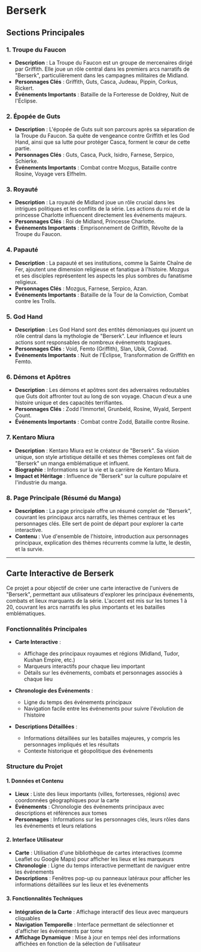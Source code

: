 # Berserk

## Sections Principales

### 1. Troupe du Faucon

- **Description** : La Troupe du Faucon est un groupe de mercenaires dirigé par Griffith. Elle joue un rôle central dans les premiers arcs narratifs de "Berserk", particulièrement dans les campagnes militaires de Midland.
- **Personnages Clés** : Griffith, Guts, Casca, Judeau, Pippin, Corkus, Rickert.
- **Événements Importants** : Bataille de la Forteresse de Doldrey, Nuit de l'Éclipse.

### 2. Épopée de Guts

- **Description** : L'épopée de Guts suit son parcours après sa séparation de la Troupe du Faucon. Sa quête de vengeance contre Griffith et les God Hand, ainsi que sa lutte pour protéger Casca, forment le cœur de cette partie.
- **Personnages Clés** : Guts, Casca, Puck, Isidro, Farnese, Serpico, Schierke.
- **Événements Importants** : Combat contre Mozgus, Bataille contre Rosine, Voyage vers Elfhelm.

### 3. Royauté

- **Description** : La royauté de Midland joue un rôle crucial dans les intrigues politiques et les conflits de la série. Les actions du roi et de la princesse Charlotte influencent directement les événements majeurs.
- **Personnages Clés** : Roi de Midland, Princesse Charlotte.
- **Événements Importants** : Emprisonnement de Griffith, Révolte de la Troupe du Faucon.

### 4. Papauté

- **Description** : La papauté et ses institutions, comme la Sainte Chaîne de Fer, ajoutent une dimension religieuse et fanatique à l'histoire. Mozgus et ses disciples représentent les aspects les plus sombres du fanatisme religieux.
- **Personnages Clés** : Mozgus, Farnese, Serpico, Azan.
- **Événements Importants** : Bataille de la Tour de la Conviction, Combat contre les Trolls.

### 5. God Hand

- **Description** : Les God Hand sont des entités démoniaques qui jouent un rôle central dans la mythologie de "Berserk". Leur influence et leurs actions sont responsables de nombreux événements tragiques.
- **Personnages Clés** : Void, Femto (Griffith), Slan, Ubik, Conrad.
- **Événements Importants** : Nuit de l'Éclipse, Transformation de Griffith en Femto.

### 6. Démons et Apôtres

- **Description** : Les démons et apôtres sont des adversaires redoutables que Guts doit affronter tout au long de son voyage. Chacun d'eux a une histoire unique et des capacités terrifiantes.
- **Personnages Clés** : Zodd l'Immortel, Grunbeld, Rosine, Wyald, Serpent Count.
- **Événements Importants** : Combat contre Zodd, Bataille contre Rosine.

### 7. Kentaro Miura

- **Description** : Kentaro Miura est le créateur de "Berserk". Sa vision unique, son style artistique détaillé et ses thèmes complexes ont fait de "Berserk" un manga emblématique et influent.
- **Biographie** : Informations sur la vie et la carrière de Kentaro Miura.
- **Impact et Héritage** : Influence de "Berserk" sur la culture populaire et l'industrie du manga.

### 8. Page Principale (Résumé du Manga)

- **Description** : La page principale offre un résumé complet de "Berserk", couvrant les principaux arcs narratifs, les thèmes centraux et les personnages clés. Elle sert de point de départ pour explorer la carte interactive.
- **Contenu** : Vue d'ensemble de l'histoire, introduction aux personnages principaux, explication des thèmes récurrents comme la lutte, le destin, et la survie.

---

## Carte Interactive de Berserk

Ce projet a pour objectif de créer une carte interactive de l'univers de "Berserk", permettant aux utilisateurs d'explorer les principaux événements, combats et lieux marquants de la série. L'accent est mis sur les tomes 1 à 20, couvrant les arcs narratifs les plus importants et les batailles emblématiques.

### Fonctionnalités Principales

- **Carte Interactive** :

  - Affichage des principaux royaumes et régions (Midland, Tudor, Kushan Empire, etc.)
  - Marqueurs interactifs pour chaque lieu important
  - Détails sur les événements, combats et personnages associés à chaque lieu

- **Chronologie des Événements** :

  - Ligne du temps des événements principaux
  - Navigation facile entre les événements pour suivre l'évolution de l'histoire

- **Descriptions Détaillées** :
  - Informations détaillées sur les batailles majeures, y compris les personnages impliqués et les résultats
  - Contexte historique et géopolitique des événements

### Structure du Projet

#### 1. Données et Contenu

- **Lieux** : Liste des lieux importants (villes, forteresses, régions) avec coordonnées géographiques pour la carte
- **Événements** : Chronologie des événements principaux avec descriptions et références aux tomes
- **Personnages** : Informations sur les personnages clés, leurs rôles dans les événements et leurs relations

#### 2. Interface Utilisateur

- **Carte** : Utilisation d'une bibliothèque de cartes interactives (comme Leaflet ou Google Maps) pour afficher les lieux et les marqueurs
- **Chronologie** : Ligne du temps interactive permettant de naviguer entre les événements
- **Descriptions** : Fenêtres pop-up ou panneaux latéraux pour afficher les informations détaillées sur les lieux et les événements

#### 3. Fonctionnalités Techniques

- **Intégration de la Carte** : Affichage interactif des lieux avec marqueurs cliquables
- **Navigation Temporelle** : Interface permettant de sélectionner et d'afficher les événements par tome
- **Affichage Dynamique** : Mise à jour en temps réel des informations affichées en fonction de la sélection de l'utilisateur

